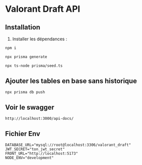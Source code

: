 # Valorant Draft API

## Installation

1. Installer les dépendances :

```bash
npm i

npx prisma generate

npx ts-node prisma/seed.ts

```

## Ajouter les tables en base sans historique
```
npx prisma db push
```

## Voir le swagger

```
http://localhost:3000/api-docs/
```

## Fichier Env

```
DATABASE_URL="mysql://root@localhost:3306/valorant_draft"
JWT_SECRET="ton_jwt_secret"
FRONT_URL="http://localhost:5173"
NODE_ENV="development"
```
